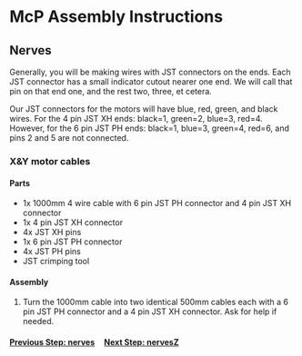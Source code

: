 # McP Assembly Instructions

## Nerves

Generally, you will be making wires with JST connectors on the ends.  Each JST connector has a small indicator cutout nearer one end.  We will call that pin on that end one, and the rest two, three, et cetera.  

Our JST connectors for the motors will have blue, red, green, and black wires.  For the 4 pin JST XH ends: black=1, green=2, blue=3, red=4.  However, for the 6 pin JST PH ends: black=1, blue=3, green=4, red=6, and pins 2 and 5 are not connected.

### X&Y motor cables
 


#### Parts  

* 1x 1000mm 4 wire cable with 6 pin JST PH connector and 4 pin JST XH connector
* 1x 4 pin JST XH connector
* 4x JST XH pins
* 1x 6 pin JST PH connector
* 4x JST PH pins
* JST crimping tool

#### Assembly

1. Turn the 1000mm cable into two identical 500mm cables each with a 6 pin JST PH connector and a 4 pin JST XH connector.  Ask for help if needed.

#### [Previous Step: nerves](nerves.md) &nbsp;&nbsp;&nbsp; [Next Step: nervesZ](nervesZ.md)


